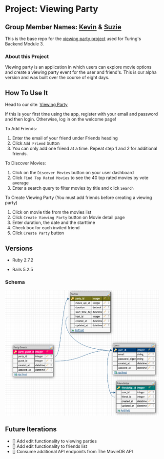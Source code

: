 # Project: Viewing Party
## Group Member Names: [Kevin](https://github.com/denverdevelopments) & [Suzie](https://github.com/suzkiee)

This is the base repo for the [viewing party project](https://backend.turing.io/module3/projects/viewing_party) used for Turing's Backend Module 3.

### About this Project

Viewing party is an application in which users can explore movie options and create a viewing party event for the user and friend's. This is our alpha version and was built over the course of eight days. 


## How To Use It 
Head to our site: [Viewing Party](http://shrouded-plains-74033.herokuapp.com/)

If this is your first time using the app, register with your email and password and then login.
Otherwise, log in on the welcome page! 

To Add Friends: 
1. Enter the email of your friend under Friends heading
2. Click `Add Friend` button
3. You can only add one friend at a time. Repeat step 1 and 2 for additional friends. 

To Discover Movies: 
1. Click on the `Discover Movies` button on your user dashboard 
2. Click `Find Top Rated Movies` to see the 40 top rated movies by vote average 
3. Enter a search query to filter movies by title and click `Search` 

To Create Viewing Party
(You must add friends before creating a viewing party)
1. Click on movie title from the movies list
2. Click `Create Viewing Party` button on Movie detail page
3. Enter duration, the date and the starttime 
4. Check box for each invited friend 
5. Click `Create Party` button 

## Versions

- Ruby 2.7.2

- Rails 5.2.5

### Schema 
![alt text](./21_M3-viewing-party-schema.png "Schema Diagram")

## Future Iterations 
- [] Add edit functionality to viewing parties 
- [] Add edit functionality to friends list 
- [] Consume additional API endpoints from The MovieDB API

